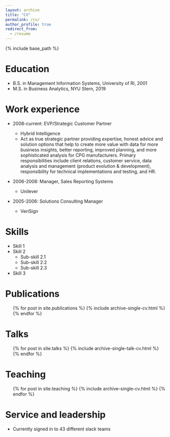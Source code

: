 ```yaml
---
layout: archive
title: "CV"
permalink: /cv/
author_profile: true
redirect_from:
  - /resume
---
```


{% include base_path %}

Education
======
* B.S. in Management Information Systems, University of RI, 2001
* M.S. in Business Analytics, NYU Stern, 2019

Work experience
======
* 2008-current: EVP/Strategic Customer Partner
  * Hybrid Intelligence
  * Act as true strategic partner providing expertise, honest advice and solution options that help to create more value with data for more business insights, better reporting, improved planning, and more sophisticated analysis for CPG manufacturers. Primary responsibilities include client relations, customer service, data analysis and management (product evolution & development), responsibility for technical implementations and testing, and HR.

* 2006-2008: Manager, Sales Reporting Systems
  * Unilever
  
* 2005-2006: Solutions Consulting Manager
  * VeriSign

  
Skills
======
* Skill 1
* Skill 2
  * Sub-skill 2.1
  * Sub-skill 2.2
  * Sub-skill 2.3
* Skill 3

Publications
======
  <ul>{% for post in site.publications %}
    {% include archive-single-cv.html %}
  {% endfor %}</ul>
  
Talks
======
  <ul>{% for post in site.talks %}
    {% include archive-single-talk-cv.html %}
  {% endfor %}</ul>
  
Teaching
======
  <ul>{% for post in site.teaching %}
    {% include archive-single-cv.html %}
  {% endfor %}</ul>
  
Service and leadership
======
* Currently signed in to 43 different slack teams
